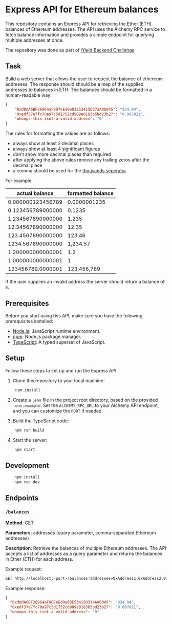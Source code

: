# Express API for Ethereum balances

This repository contains an Express API for retrieving the Ether (ETH) balances of Ethereum addresses. The API uses the Alchemy RPC service to fetch balance information and provides a simple endpoint for querying multiple addresses at once.

The repository was done as part of [iYield Backend Challenge](https://github.com/iYieldCrypto/iyield-backend-challenge/tree/master)

## Task

Build a web server that allows the user to request the balance of ethereum addresses. The
response should should be a map of the supplied addresses to balances in ETH. The balances
should be formatted in a human-readable way:

```json
{
    "0xd8dA6BF26964aF9D7eEd9e03E53415D37aA96045": "934.04",
    "0xedf37e7fc70a97c5d1752cd909e0183b5bd23b27": "0.007021",
    "whoops-this-isnt-a-valid-address": "0"
}
```

The rules for formatting the values are as follows:

-   always show at least 2 decimal places
-   always show at least 4 [significant figures](https://en.wikipedia.org/wiki/Significant_figures)
-   don't show more decimal places than required
-   after applying the above rules remove any trailing zeros after the decimal place
-   a comma should be used for the [thousands seperator](https://en.wikipedia.org/wiki/Decimal_separator#Digit_grouping)

For example:

| actual balance    | formatted balance |
| ----------------- | ----------------- |
| 0.000000123456789 | 0.0000001235      |
| 0.123456789000000 | 0.1235            |
| 1.234567890000000 | 1.235             |
| 12.34567890000000 | 12.35             |
| 123.4567890000000 | 123.46            |
| 1234.567890000000 | 1,234.57          |
| 1.200000000000001 | 1.2               |
| 1.000000000000001 | 1                 |
| 123456789.0000001 | 123,456,789       |

If the user supplies an invalid address the server should return a balance of `0`.

## Prerequisites

Before you start using this API, make sure you have the following prerequisites installed:

-   [Node.js](https://nodejs.org/): JavaScript runtime environment.
-   [npm](https://www.npmjs.com/): Node.js package manager.
-   [TypeScript](https://www.typescriptlang.org/): A typed superset of JavaScript.

## Setup

Follow these steps to set up and run the Express API:

1. Clone this repository to your local machine:

    ```bash
     npm install
    ```

2. Create a `.env` file in the project root directory, based on the provided `.env.example`. Set the `ALCHEMY_RPC_URL` to your Alchemy API endpoint, and you can customize the `PORT` if needed.
3. Build the TypeScript code:

```bash
    npm run build
```

4. Start the server:

```bash
    npm start
```

## Development

```bash
    npm install
    npm run dev
```

## Endpoints
### `/balances`
**Method**: GET

**Parameters**: addresses (query parameter, comma-separated Ethereum addresses)

**Description**: Retrieve the balances of multiple Ethereum addresses. The API accepts a list of addresses as a query parameter and returns the balances in Ether (ETH) for each address.

Example request:

```bash
GET http://localhost:<port>/balances?addresses=0xAddress1,0xAddress2,0xAddress3
```

Example response:

```json
{
  "0xd8dA6BF26964aF9D7eEd9e03E53415D37aA96045": "934.04",
  "0xedf37e7fc70a97c5d1752cd909e0183b5bd23b27": "0.007021",
  "whoops-this-isnt-a-valid-address": "0"
}
```